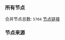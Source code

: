 ### 所有节点
合并节点总数: `5704`
[节点链接](https://github.com/rzhy1/33/raw/master/sub/sub_merge_base64.txt)

### 节点来源
